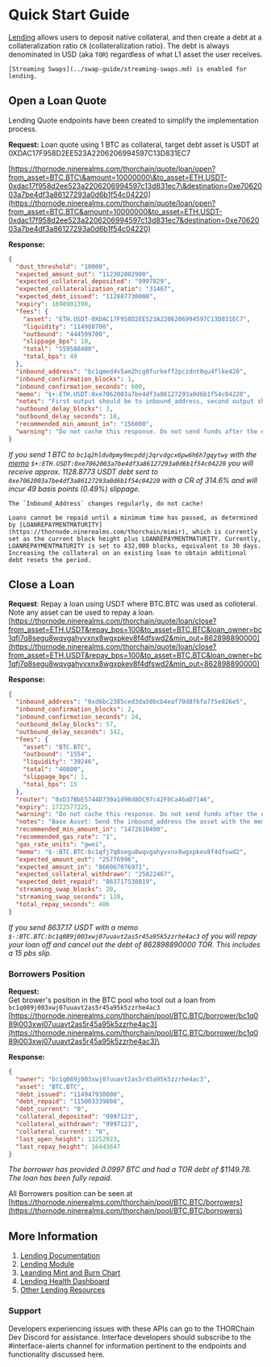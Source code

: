 # Quick Start Guide

[Lending](https://docs.thorchain.org/thorchain-finance/lending) allows users to deposit native collateral, and then create a debt at a collateralization ratio `CR` (collateralization ratio). The debt is always denominated in USD (aka `TOR`) regardless of what L1 asset the user receives.

```admonish info
[Streaming Swaps](../swap-guide/streaming-swaps.md) is enabled for lending.
```

## Open a Loan Quote

Lending Quote endpoints have been created to simplify the implementation process.

**Request:** Loan quote using 1 BTC as collateral, target debt asset is USDT at 0XDAC17F958D2EE523A2206206994597C13D831EC7

[https://thornode.ninerealms.com/thorchain/quote/loan/open?from_asset=BTC.BTC\&amount=10000000\&to_asset=ETH.USDT-0xdac17f958d2ee523a2206206994597c13d831ec7\&destination=0xe7062003a7be4df3a86127293a0d6b1f54c04220](https://thornode.ninerealms.com/thorchain/quote/loan/open?from_asset=BTC.BTC&amount=10000000&to_asset=ETH.USDT-0xdac17f958d2ee523a2206206994597c13d831ec7&destination=0xe7062003a7be4df3a86127293a0d6b1f54c04220)

**Response:**

```json
{
  "dust_threshold": "10000",
  "expected_amount_out": "112302802900",
  "expected_collateral_deposited": "9997829",
  "expected_collateralization_ratio": "31467",
  "expected_debt_issued": "112887730000",
  "expiry": 1698901398,
  "fees": {
    "asset": "ETH.USDT-0XDAC17F958D2EE523A2206206994597C13D831EC7",
    "liquidity": "114988700",
    "outbound": "444599700",
    "slippage_bps": 10,
    "total": "559588400",
    "total_bps": 49
  },
  "inbound_address": "bc1qmed4v5am2hcg8furkeff2pczdnt0qu4flke420",
  "inbound_confirmation_blocks": 1,
  "inbound_confirmation_seconds": 600,
  "memo": "$+:ETH.USDT:0xe7062003a7be4df3a86127293a0d6b1f54c04220",
  "notes": "First output should be to inbound_address, second output should be change back to self, third output should be OP_RETURN, limited to 80 bytes. Do not send below the dust threshold. Do not use exotic spend scripts, locks or address formats (P2WSH with Bech32 address format preferred).",
  "outbound_delay_blocks": 3,
  "outbound_delay_seconds": 18,
  "recommended_min_amount_in": "156000",
  "warning": "Do not cache this response. Do not send funds after the expiry."
}
```

_If you send 1 BTC to `bc1q2hldv0pmy9mcpddj2qrvdgcx6pw6h6h7gqytwy` with the_ [_memo_](../concepts/memos.md#open-loan) _`$+:ETH.USDT:0xe7062003a7be4df3a86127293a0d6b1f54c04220` you will receive approx. 1128.8773 USDT debt sent to `0xe7062003a7be4df3a86127293a0d6b1f54c04220` with a CR of 314.6% and will incur 49 basis points (0.49%) slippage._

```admonish danger
The `Inbound_Address` changes regularly, do not cache!
```

```admonish warning
Loans cannot be repaid until a minimum time has passed, as determined by [LOANREPAYMENTMATURITY](https://thornode.ninerealms.com/thorchain/mimir), which is currently set as the current block height plus LOANREPAYMENTMATURITY. Currently, LOANREPAYMENTMATURITY is set to 432,000 blocks, equivalent to 30 days. Increasing the collateral on an existing loan to obtain additional debt resets the period.
```

## **Close a Loan**

**Request**: Repay a loan using USDT where BTC.BTC was used as colloteral. Note any asset can be used to repay a loan. [https://thornode.ninerealms.com/thorchain/quote/loan/close?from_asset=ETH.USDT&repay_bps=100&to_asset=BTC.BTC&loan_owner=bc1qfj7q8segu8wqvgahyvxnx8wgxpkev8f4dfswd2&min_out=862898890000](https://thornode.ninerealms.com/thorchain/quote/loan/close?from_asset=ETH.USDT&repay_bps=100&to_asset=BTC.BTC&loan_owner=bc1qfj7q8segu8wqvgahyvxnx8wgxpkev8f4dfswd2&min_out=862898890000)

**Response:**

```json
{
  "inbound_address": "0xd6bc2385ced3da50bcb4eaf70d8f6fa7f5e826e5",
  "inbound_confirmation_blocks": 2,
  "inbound_confirmation_seconds": 24,
  "outbound_delay_blocks": 57,
  "outbound_delay_seconds": 342,
  "fees": {
    "asset": "BTC.BTC",
    "outbound": "1554",
    "liquidity": "39246",
    "total": "40800",
    "slippage_bps": 1,
    "total_bps": 15
  },
  "router": "0xD37BbE5744D730a1d98d8DC97c42F0Ca46aD7146",
  "expiry": 1722577225,
  "warning": "Do not cache this response. Do not send funds after the expiry.",
  "notes": "Base Asset: Send the inbound_address the asset with the memo encoded in hex in the data field. Tokens: First approve router to spend tokens from user: asset.approve(router, amount). Then call router.depositWithExpiry(inbound_address, asset, amount, memo, expiry). Asset is the token contract address. Amount should be in native asset decimals (eg 1e18 for most tokens). Do not send to or from contract addresses.",
  "recommended_min_amount_in": "1472610400",
  "recommended_gas_rate": "1",
  "gas_rate_units": "gwei",
  "memo": "$-:BTC.BTC:bc1qfj7q8segu8wqvgahyvxnx8wgxpkev8f4dfswd2",
  "expected_amount_out": "25776996",
  "expected_amount_in": "866067076971",
  "expected_collateral_withdrawn": "25822467",
  "expected_debt_repaid": "863717538819",
  "streaming_swap_blocks": 20,
  "streaming_swap_seconds": 120,
  "total_repay_seconds": 486
}
```

_If you send 8637.17 USDT with a memo `$-:BTC.BTC:bc1q089j003xwj07uuavt2as5r45a95k5zzrhe4ac3` of you will repay your loan off and cancel out the debt of 862898890000 TOR. This includes a 15 pbs slip._

### **Borrowers Position**

**Request:**\
Get brower's position in the BTC pool who tool out a loan from `bc1q089j003xwj07uuavt2as5r45a95k5zzrhe4ac3`\
[https://thornode.ninerealms.com/thorchain/pool/BTC.BTC/borrower/bc1q089j003xwj07uuavt2as5r45a95k5zzrhe4ac3](https://thornode.ninerealms.com/thorchain/pool/BTC.BTC/borrower/bc1q089j003xwj07uuavt2as5r45a95k5zzrhe4ac3)\

**Response:**

```json
{
  "owner": "bc1q089j003xwj07uuavt2as5r45a95k5zzrhe4ac3",
  "asset": "BTC.BTC",
  "debt_issued": "114947930000",
  "debt_repaid": "115003339808",
  "debt_current": "0",
  "collateral_deposited": "9997123",
  "collateral_withdrawn": "9997123",
  "collateral_current": "0",
  "last_open_height": 12252923,
  "last_repay_height": 16443647
}
```

_The borrower has provided 0.0997 BTC and had a TOR debt of $1149.78. The loan has been fully repaid._

All Borrowers position can be seen at [https://thornode.ninerealms.com/thorchain/pool/BTC.BTC/borrowers](https://thornode.ninerealms.com/thorchain/pool/BTC.BTC/borrowers)

## More Information

1. [Lending Documentation](https://docs.thorchain.org/thorchain-finance/lending)
1. [Lending Module](https://thornode.ninerealms.com/thorchain/balance/module/lending)
1. [Leanding Mint and Burn Chart](https://thorcharts.org/thorchain_lending_rune_burned)
1. [Lending Health Dashboard](https://dashboards.ninerealms.com/#lending)
1. [Other Lending Resources](https://docs.thorchain.org/thorchain-finance/lending#lending-resources)

### Support

Developers experiencing issues with these APIs can go to the THORChain Dev Discord for assistance. Interface developers should subscribe to the #interface-alerts channel for information pertinent to the endpoints and functionality discussed here.
